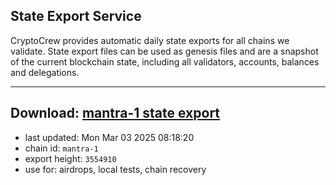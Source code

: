 ## State Export Service
CryptoCrew provides automatic daily state exports for all chains we validate. State export files can be used as genesis files and are a snapshot of the current blockchain state, including all validators, accounts, balances and delegations.

---
**Download: [mantra-1 state export](https://dl-eu2.ccvalidators.com/SERVICE/mantrachain/mantra-1_export_3554910.json)**
---

- last updated: Mon Mar 03 2025 08:18:20
- chain id: `mantra-1`
- export height: `3554910`
- use for: airdrops, local tests, chain recovery
